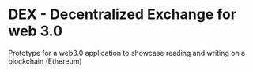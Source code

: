 # DEX - Decentralized Exchange for web 3.0
Prototype for a web3.0 application to showcase reading and writing on a blockchain (Ethereum)
